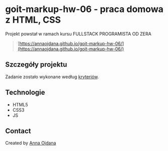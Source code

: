 # goit-markup-hw-06 - praca domowa z HTML, CSS

Projekt powstał w ramach kursu FULLSTACK PROGRAMISTA OD ZERA
> [https://annaojdana.github.io/goit-markup-hw-06/](https://annaojdana.github.io/goit-markup-hw-06/)

## Szczegóły projektu

Zadanie zostało wykonane według [kryteriów](https://github.com/goitacademy/html-css-homework/blob/master/6-forms/README.pl.md).

## Technologie
- HTML5
- CSS3
- JS

## Contact
Created by [Anna Ojdana](https://pl.linkedin.com/in/anna-ojdana-104b05225) 



